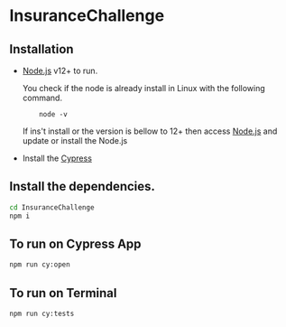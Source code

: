 # InsuranceChallenge

## Installation

- [Node.js](https://nodejs.org/) v12+ to run.

	You check if the node is already install in Linux with the following command.
	```
		node -v
	```
	If ins't install or the version is bellow to 12+ then access [Node.js](https://nodejs.org/) and update or install the Node.js
  
- Install the [Cypress](https://docs.cypress.io/guides/getting-started/installing-cypress)

## Install the dependencies.

```sh
cd InsuranceChallenge
npm i
```

## To run on Cypress App

```sh
npm run cy:open
```

## To run on Terminal

```sh
npm run cy:tests
```
